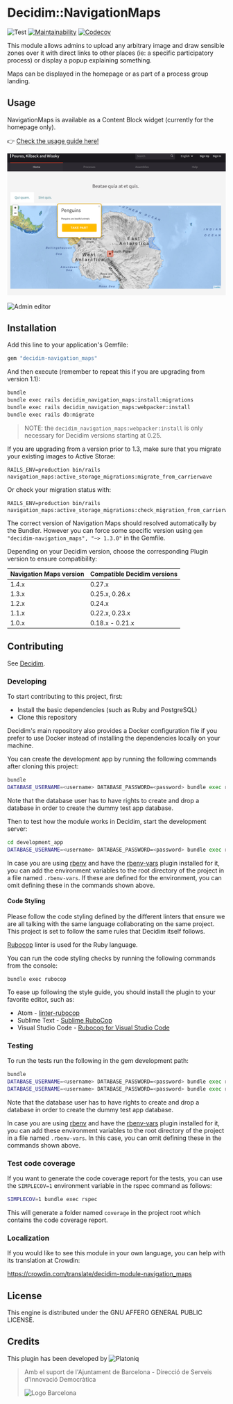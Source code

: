# Decidim::NavigationMaps

![Test](https://github.com/Platoniq/decidim-module-navigation_maps/workflows/Test/badge.svg)
[![Maintainability](https://api.codeclimate.com/v1/badges/f69b2b0ab0ffcd26f002/maintainability)](https://codeclimate.com/github/Platoniq/decidim-module-navigation_maps/maintainability)
[![Codecov](https://codecov.io/gh/Platoniq/decidim-module-navigation_maps/branch/master/graph/badge.svg?token=XhzWO0IiWt)](https://codecov.io/gh/Platoniq/decidim-module-navigation_maps)

This module allows admins to upload any arbitrary image and draw sensible zones over it with direct links to other places (ie: a specific participatory process) or display a popup explaining something.

Maps can be displayed in the homepage or as part of a process group landing.

## Usage

NavigationMaps is available as a Content Block widget (currently for the
homepage only).

👉 [Check the usage guide here!](USAGE.md)

![Homepage](examples/homepage.png)

![Admin editor](examples/admin.gif)

## Installation

Add this line to your application's Gemfile:

```ruby
gem "decidim-navigation_maps"
```

And then execute (remember to repeat this if you are upgrading from version 1.1):

```bash
bundle
bundle exec rails decidim_navigation_maps:install:migrations
bundle exec rails decidim_navigation_maps:webpacker:install
bundle exec rails db:migrate
```

> NOTE: the `decidim_navigation_maps:webpacker:install` is only necessary for Decidim versions starting at 0.25.

If you are upgrading from a version prior to 1.3, make sure that you migrate your existing images to Active Storae:

```
RAILS_ENV=production bin/rails navigation_maps:active_storage_migrations:migrate_from_carrierwave
```

Or check your migration status with:
```
RAILS_ENV=production bin/rails navigation_maps:active_storage_migrations:check_migration_from_carrierwave
```

The correct version of Navigation Maps should resolved automatically by the Bundler.
However you can force some specific version using `gem "decidim-navigation_maps", "~> 1.3.0"` in the Gemfile.


Depending on your Decidim version, choose the corresponding Plugin version to ensure compatibility:

| Navigation Maps version | Compatible Decidim versions |
|-------------------------|-----------------------------|
| 1.4.x                   | 0.27.x                      |
| 1.3.x                   | 0.25.x, 0.26.x              |
| 1.2.x                   | 0.24.x                      |
| 1.1.x                   | 0.22.x, 0.23.x              |
| 1.0.x                   | 0.18.x - 0.21.x             |

## Contributing

See [Decidim](https://github.com/decidim/decidim).

### Developing

To start contributing to this project, first:

- Install the basic dependencies (such as Ruby and PostgreSQL)
- Clone this repository

Decidim's main repository also provides a Docker configuration file if you
prefer to use Docker instead of installing the dependencies locally on your
machine.

You can create the development app by running the following commands after
cloning this project:

```bash
bundle
DATABASE_USERNAME=<username> DATABASE_PASSWORD=<password> bundle exec rake development_app
```

Note that the database user has to have rights to create and drop a database in
order to create the dummy test app database.

Then to test how the module works in Decidim, start the development server:

```bash
cd development_app
DATABASE_USERNAME=<username> DATABASE_PASSWORD=<password> bundle exec rails s
```

In case you are using [rbenv](https://github.com/rbenv/rbenv) and have the
[rbenv-vars](https://github.com/rbenv/rbenv-vars) plugin installed for it, you
can add the environment variables to the root directory of the project in a file
named `.rbenv-vars`. If these are defined for the environment, you can omit
defining these in the commands shown above.

#### Code Styling

Please follow the code styling defined by the different linters that ensure we
are all talking with the same language collaborating on the same project. This
project is set to follow the same rules that Decidim itself follows.

[Rubocop](https://rubocop.readthedocs.io/) linter is used for the Ruby language.

You can run the code styling checks by running the following commands from the
console:

```
bundle exec rubocop
```

To ease up following the style guide, you should install the plugin to your
favorite editor, such as:

- Atom - [linter-rubocop](https://atom.io/packages/linter-rubocop)
- Sublime Text - [Sublime RuboCop](https://github.com/pderichs/sublime_rubocop)
- Visual Studio Code - [Rubocop for Visual Studio Code](https://github.com/misogi/vscode-ruby-rubocop)

### Testing

To run the tests run the following in the gem development path:

```bash
bundle
DATABASE_USERNAME=<username> DATABASE_PASSWORD=<password> bundle exec rake test_app
DATABASE_USERNAME=<username> DATABASE_PASSWORD=<password> bundle exec rspec
```

Note that the database user has to have rights to create and drop a database in
order to create the dummy test app database.

In case you are using [rbenv](https://github.com/rbenv/rbenv) and have the
[rbenv-vars](https://github.com/rbenv/rbenv-vars) plugin installed for it, you
can add these environment variables to the root directory of the project in a
file named `.rbenv-vars`. In this case, you can omit defining these in the
commands shown above.

### Test code coverage

If you want to generate the code coverage report for the tests, you can use
the `SIMPLECOV=1` environment variable in the rspec command as follows:

```bash
SIMPLECOV=1 bundle exec rspec
```

This will generate a folder named `coverage` in the project root which contains
the code coverage report.

### Localization

If you would like to see this module in your own language, you can help with its
translation at Crowdin:

https://crowdin.com/translate/decidim-module-navigation_maps

## License

This engine is distributed under the GNU AFFERO GENERAL PUBLIC LICENSE.

## Credits

This plugin has been developed by ![Platoniq](examples/platoniq-logo.png)

> Amb el suport de l'Ajuntament de Barcelona - Direcció de Serveis d'Innovació Democràtica
>
> ![Logo Barcelona](examples/bcn-logo.png)
